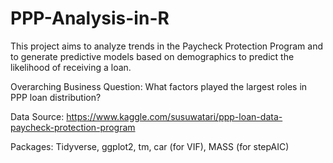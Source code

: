 # PPP-Analysis-in-R

This project aims to analyze trends in the Paycheck Protection Program and to generate predictive models based on demographics to predict the likelihood of receiving a loan.

Overarching Business Question: What factors played the largest roles in PPP loan distribution?

Data Source: https://www.kaggle.com/susuwatari/ppp-loan-data-paycheck-protection-program

Packages: Tidyverse, ggplot2, tm, car (for VIF), MASS (for stepAIC)
